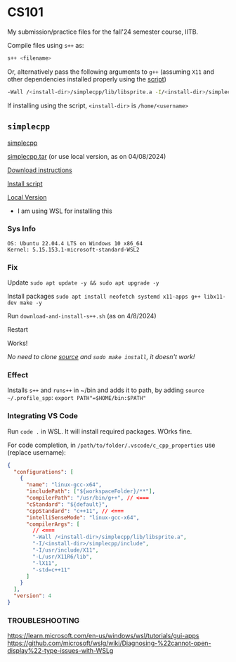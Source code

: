 # CS101

My submission/practice files for the fall'24 semester course, IITB.

Compile files using `s++` as:
```bash
s++ <filename>
```

Or, alternatively pass the following arguments to `g++` (assuming `X11` and other dependencies installed properly using the [script](./download-and-install-s++.sh))
```bash
-Wall /<install-dir>/simplecpp/lib/libsprite.a -I/<install-dir>/simplecpp/include -I/usr/include/X11 -L/usr/X11R6/lib -lX11 -std=c++11
```

If installing using the script, `<install-dir>` is `/home/<username>`

## `simplecpp`
[simplecpp](https://www.cse.iitb.ac.in/~ranade/simplecpp/)

[simplecpp.tar](https://www.cse.iitb.ac.in/~ranade/simplecpp/simplecpp.tar) (or use local version, as on 04/08/2024)

[Download instructions](https://docs.google.com/document/d/1toxyF__JIN6tsOWcA2UbUCIRsprTC6agWBfGFYo8tUw/edit)

[Install script](https://docs.google.com/document/d/1toxyF__JIN6tsOWcA2UbUCIRsprTC6agWBfGFYo8tUw/edit)

[Local Version](./download-and-install-s++.sh)

- I am using WSL for installing this

### Sys Info
```
OS: Ubuntu 22.04.4 LTS on Windows 10 x86_64
Kernel: 5.15.153.1-microsoft-standard-WSL2
```

### Fix

Update `sudo apt update -y && sudo apt upgrade -y`

Install packages `sudo apt install neofetch systemd x11-apps g++ libx11-dev make -y`

Run `download-and-install-s++.sh`
(as on 4/8/2024)

Restart

Works!

_No need to clone [source](https://github.com/adi-g15/simplecpp) and `sudo make install`, it doesn't work!_

### Effect
Installs `s++` and `runs++` in ~/bin and adds it to path, by adding `source ~/.profile_spp`: `export PATH"=$HOME/bin:$PATH"`

### Integrating VS Code

Run `code .` in WSL. It will install required packages. WOrks fine.

For code completion, in `/path/to/folder/.vscode/c_cpp_properties` use (replace username):

```json
{
  "configurations": [
    {
      "name": "linux-gcc-x64",
      "includePath": ["${workspaceFolder}/**"],
      "compilerPath": "/usr/bin/g++", // <===
      "cStandard": "${default}",
      "cppStandard": "c++11", // <===
      "intelliSenseMode": "linux-gcc-x64",
      "compilerArgs": [
        // <===
        "-Wall /<install-dir>/simplecpp/lib/libsprite.a",
        "-I/<install-dir>/simplecpp/include",
        "-I/usr/include/X11",
        "-L/usr/X11R6/lib",
        "-lX11",
        "-std=c++11"
      ]
    }
  ],
  "version": 4
}
```

### TROUBLESHOOTING

https://learn.microsoft.com/en-us/windows/wsl/tutorials/gui-apps
https://github.com/microsoft/wslg/wiki/Diagnosing-%22cannot-open-display%22-type-issues-with-WSLg

